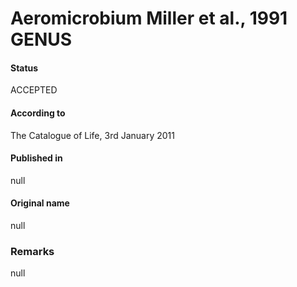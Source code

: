 Aeromicrobium Miller et al., 1991 GENUS
=======

#### Status
ACCEPTED

#### According to
The Catalogue of Life, 3rd January 2011

#### Published in
null

#### Original name
null

### Remarks
null